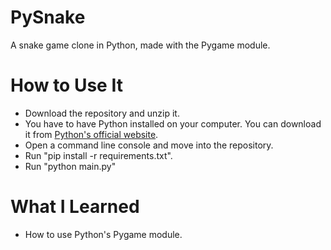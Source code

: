 # PySnake

A snake game clone in Python, made with the Pygame module.

# How to Use It

- Download the repository and unzip it.
- You have to have Python installed on your computer. You can download it from [Python's official website](https://www.python.org/).
- Open a command line console and move into the repository.
- Run "pip install -r requirements.txt".
- Run "python main.py"

# What I Learned

- How to use Python's Pygame module.

